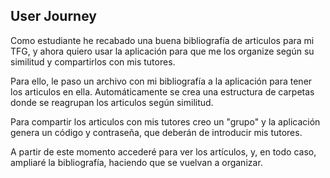 ## User Journey

Como estudiante he recabado una buena bibliografía de articulos para mi TFG, y ahora quiero usar la aplicación para que me los organize según su similitud y compartirlos con mis tutores.

Para ello, le paso un archivo con mi bibliografía a la aplicación para tener los articulos en ella. Automáticamente se crea una estructura de carpetas donde se reagrupan los articulos según similitud. 

Para compartir los articulos con mis tutores creo un "grupo" y la aplicación genera un código y contraseña, que deberán de introducir mis tutores.

A partir de este momento accederé para ver los artículos, y, en todo caso, ampliaré la bibliografía, haciendo que se vuelvan a organizar. 